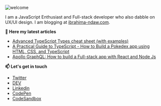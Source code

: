 ![welcome](https://drive.google.com/uc?id=1HFTG8bAT7_L_ktBN3xth1EniioDkEzmU)

I am a JavaScript Enthusiast and Full-stack developer who also dabble on UX/UI design. I am blogging at [ibrahima-ndaw.com](https://www.ibrahima-ndaw.com/).

__📝 Here my latest articles__

- [Advanced TypeScript Types cheat sheet (with examples)](https://www.ibrahima-ndaw.com/blog/advanced-typescript-cheat-sheet/)
- [A Practical Guide to TypeScript - How to Build a Pokedex app using HTML, CSS, and TypeScript](https://www.ibrahima-ndaw.com/blog/a-practical-guide-to-typescript/)
- [Apollo GraphQL: How to build a Full-stack app with React and Node Js](https://www.ibrahima-ndaw.com/blog/apollo-graphql-fullstack-app-with-react-and-nodejs/)

__📫 Let's get in touch__

- [Twitter](https://twitter.com/ibrahima92_)
- [DEV](https://dev.to/ibrahima92)
- [Linkedin](https://www.linkedin.com/in/ibrahima-ndaw/)
- [CodePen](https://codepen.io/ibrahima92)
- [CodeSandbox](https://codesandbox.io/u/ibrahima92)
